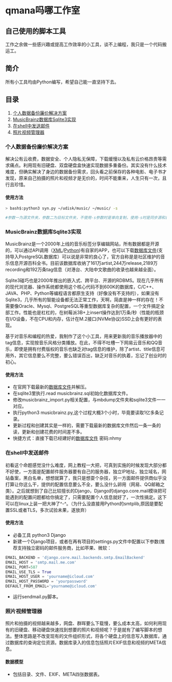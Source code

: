 # qmana吗哪工作室

## 自己使用的脚本工具
工作之余做一些感兴趣或提高工作效率的小工具，谈不上编程，我只是一个代码搬运工。

## 简介
所有小工具均由Python编写，希望自己能一直坚持下去。

## 目录
1. [个人数据备份廉价解决方案](#个人数据备份廉价解决方案)
2. [MusicBrainz数据库Sqlite3实现](#musicbrainz数据库sqlite3实现)
3. [在shell中发送邮件](#在shell中发送邮件)
4. [照片视频管理器](#照片视频管理器)

### 个人数据备份廉价解决方案

解决公有云收费，数据安全、个人隐私无保障，下载缓慢以及私有云价格昂贵等需求痛点。利用现有旧硬盘、双盘硬盘盒快速实现数据多重备份。其实没有什么技术难度，但确实解决了身边的数据备份需求，回头看之前保存的各种电影、电子书才发现，原来自己拍摄的照片和视频才是无价的，时间不能重来，人生只有一次，且行且珍惜。

#### 使用方法
```bash
> bash$:python3 syn.py ~/udisk/music/ ~/music/ -s

#参数一为源文件夹，参数二为目标文件夹，不使用-s参数时是单向复制，使用-s时是同步源和目标文件夹，慎用！
```


### MusicBrainz数据库Sqlite3实现

MusicBrainz是一个2000年上线的音乐标签分享编辑网站，所有数据都是开源的，可以通过API调用（[XML](https://musicbrainz.org/doc/Development/XML_Web_Service/Version_2)/[Python](https://python-musicbrainzngs.readthedocs.io/en/v0.7.1/))有自家的APP，也可以下载[数据库文件](https://musicbrainz.org/doc/MusicBrainz_Database/Download)(支持导入PostgreSQL数据库）可以说是非常的良心了，官方自称是是社区维护的音乐信息开源百科全书。目前该数据库收纳了161万artist,244万release,2189万recording和192万条tag信息（对港台、大陆中文歌曲的收录也越来越全面）。

Sqlite3碰巧也是2000年推出的嵌入式、跨平台、开源的RDBMS。现在几乎所有的现代浏览器、操作系统都使用这个核心代码不到600K的数据库，C/C++、JAVA、PHP、Python等编程语言都原生支持（好像没有不支持的），如果没有Sqlite3，几乎所有的智能设备都无法正常工作，天啊，简直是神一样的存在！不需要像Oracle、Mysql、PostgreSQL等重型数据库复杂的配置，一个文件搞定全部工作。性能也是杠杠的，在树莓派3B+上insert操作达到1万条/秒（性能的瓶颈在I/O设备，不在CPU和内存，估计在M.2接口(NVMe协议)SSD上会有更好的表现。

基于对音乐和编程的热爱，我制作了这个小工具，用来更新我的音乐播放器中的tag信息，实现按音乐风格分类播放。在此，不得不吐槽一下网易云音乐和QQ音乐，即使是拥有付费版权的音乐也缺乏对tag信息的维护，除了artist、title信息可用外，其它信息要么不完整，要么错误百出，缺乏对音乐的执着，忘记了创业时的初心。

#### 使用方法
* 在官网下载最新的[数据库文件](https://musicbrainz.org/doc/MusicBrainz_Database/Download)并解压。
* 在sqlite3里执行.read musicbrainz.sql初始化数据库文件。
* 修改musicbrainz_import.py相关配置，与mbdump文件夹和sqlite3文件一一对应。
* 执行python3 musicbrainz.py,这个过程大概3个小时，毕竟要读取1亿多条记录。
* 更新过程和创建其实是一样的，需要下载最新的数据库文件然后一条一条的读，更新和创建花费的时间差不多。
* 快捷方式：直接下载已经建好的[数据库文件](https://pan.baidu.com/s/13hgejNgOk1tzO7LIS843Ag) 密码:nhmy

### 在shell中发送邮件

初看这个命题感觉没什么难度，网上教程一大把，可真到实施的时候发现大部分都不好使，一方面是配置邮件服务器要有自己的服务器，独立IP地址，独立域名，网站备案，黑白名单，想想就算了，我只是想耍个杂技，另一方面邮件提供商似乎没打算让你这么干，提供的配置信息要么不全，要么没什么卵用（网易、QQ邮箱之类）。之后就想到了自己比较擅长的Django，Django的django.core.mail模块把可能遇到的配置问题都给你搞定了，只需要配置个人信息就好了，一次性搞定。这下可以在linux上装一把大神了^-^。（为什么没直接用Python的smtplib,原因是要配置SSL或者TLS，多次试验未果，遂放弃）

#### 使用方法
* 必备工具 python3 Django
* 新建一个Django项目，或者在再有项目的settings.py文件中配置以下参数(推荐支持独立密码的邮件服务商，比如苹果、微软：
```python
EMAIL_BACKEND = 'django.core.mail.backends.smtp.EmailBackend'
EMAIL_HOST = 'smtp.mail.me.com'
EMAIL_PORT=587
EMAIL_USE_TLS = True
EMAIL_HOST_USER = 'yourname@icloud.com'
EMAIL_HOST_PASSWORD = 'yourpassword'
DEFAULT_FROM_EMAIL='yourname@icloud.com'
```
* 运行sendmail.py脚本。

### 照片视频管理器
照片和拍摄的视频越来越多，网盘、群晖要么下载慢，要么成本太高，如何利用现有的旧硬盘、移动硬盘快速找到想要的照片和视频呢？于是就有了编写脚本的想法。整体思路是不改变现有的文件组织形式，将各个硬盘上的信息写入数据库，通过数据库的查询定位资源。数据库录入的信息包括照片EXIF信息和视频的META信息。

#### 数据模型
* 包括目录、文件、EXIF、META四张数据表。






